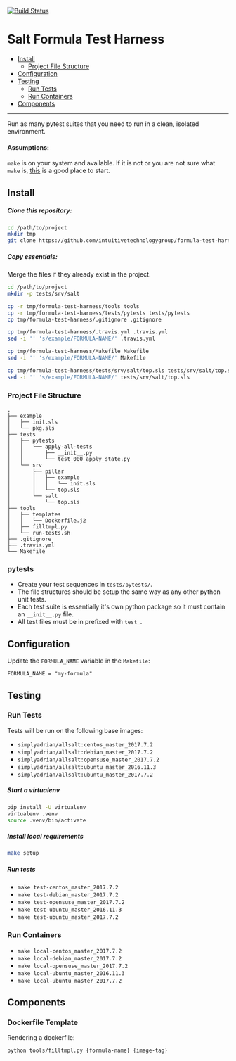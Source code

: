 [![Build Status](https://travis-ci.org/intuitivetechnologygroup/formula-test-harness.svg?branch=master)](https://travis-ci.org/intuitivetechnologygroup/formula-test-harness)

# Salt Formula Test Harness

* [Install](#install)
  - [Project File Structure](#file-structure)
* [Configuration](#configuration)
* [Testing](#testing)
  - [Run Tests](#run-tests)
  - [Run Containers](#run-containers)
* [Components](#components)

---

Run as many pytest suites that you need to run in a clean, isolated environment.

#### Assumptions:

`make` is on your system and available. If it is not or you are not sure what
`make` is, [this](https://www.gnu.org/software/make/) is a good place to start.


## <a name='install'></a> Install

##### Clone this repository:

```bash
cd /path/to/project
mkdir tmp
git clone https://github.com/intuitivetechnologygroup/formula-test-harness.git tmp/formula-test-harness
```

##### Copy essentials:

Merge the files if they already exist in the project.

```bash
cd /path/to/project
mkdir -p tests/srv/salt

cp -r tmp/formula-test-harness/tools tools
cp -r tmp/formula-test-harness/tests/pytests tests/pytests
cp tmp/formula-test-harness/.gitignore .gitignore

cp tmp/formula-test-harness/.travis.yml .travis.yml
sed -i '' 's/example/FORMULA-NAME/' .travis.yml

cp tmp/formula-test-harness/Makefile Makefile
sed -i '' 's/example/FORMULA-NAME/' Makefile

cp tmp/formula-test-harness/tests/srv/salt/top.sls tests/srv/salt/top.sls
sed -i '' 's/example/FORMULA-NAME/' tests/srv/salt/top.sls
```

### <a name='file-structure'></a> Project File Structure

````
.
├── example
│   ├── init.sls
│   └── pkg.sls
├── tests
│   ├── pytests
│   │   └── apply-all-tests
│   │       ├── __init__.py
│   │       └── test_000_apply_state.py
│   └── srv
│       ├── pillar
│       │   ├── example
│       │   │   └── init.sls
│       │   └── top.sls
│       └── salt
│           └── top.sls
├── tools
│   ├── templates
│   │   └── Dockerfile.j2
│   ├── filltmpl.py
│   └── run-tests.sh
├── .gitignore
├── .travis.yml
└── Makefile
````

### pytests

* Create your test sequences in `tests/pytests/`.
* The file structures should be setup the same way as any other python unit tests.
* Each test suite is essentially it's own python package so it must contain an `__init__.py` file.
* All test files must be in prefixed with `test_`.


## <a name='configuration'></a> Configuration

Update the `FORMULA_NAME` variable in the `Makefile`:

````
FORMULA_NAME = "my-formula"
````


## <a name='testing'></a> Testing

### <a name='run-tests'></a> Run Tests

Tests will be run on the following base images:

* `simplyadrian/allsalt:centos_master_2017.7.2`
* `simplyadrian/allsalt:debian_master_2017.7.2`
* `simplyadrian/allsalt:opensuse_master_2017.7.2`
* `simplyadrian/allsalt:ubuntu_master_2016.11.3`
* `simplyadrian/allsalt:ubuntu_master_2017.7.2`

##### Start a virtualenv

```bash
pip install -U virtualenv
virtualenv .venv
source .venv/bin/activate
```

##### Install local requirements

```bash
make setup
```

##### Run tests

* `make test-centos_master_2017.7.2`
* `make test-debian_master_2017.7.2`
* `make test-opensuse_master_2017.7.2`
* `make test-ubuntu_master_2016.11.3`
* `make test-ubuntu_master_2017.7.2`

### <a name='run-containers'></a> Run Containers

* `make local-centos_master_2017.7.2`
* `make local-debian_master_2017.7.2`
* `make local-opensuse_master_2017.7.2`
* `make local-ubuntu_master_2016.11.3`
* `make local-ubuntu_master_2017.7.2`


## <a name='components'></a> Components

### Dockerfile Template

Rendering a dockerfile:

```bash
python tools/filltmpl.py {formula-name} {image-tag}
```
